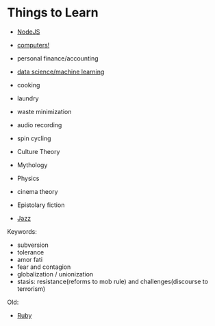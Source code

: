 # Things to Learn

- [NodeJS](nodejs/home.md)
- [computers!](https://teachyourselfcs.com)
- personal finance/accounting
- [data science/machine learning](ML.md)
- cooking
- laundry
- waste minimization
- audio recording
- spin cycling

- Culture Theory
- Mythology
- Physics
- cinema theory
- Epistolary fiction
- [Jazz](jazz_hist.md)

Keywords:
- subversion
- tolerance
- amor fati
- fear and contagion
- globalization / unionization
- stasis: resistance(reforms to mob rule) and challenges(discourse to terrorism)

Old:

- [Ruby](rubylang/home.md)